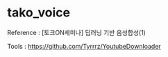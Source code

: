 # tako_voice

Reference : 
[토크ON세미나] 딥러닝 기반 음성합성(1)

Tools :
https://github.com/Tyrrrz/YoutubeDownloader

